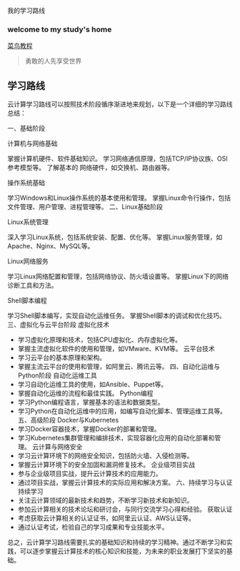 我的学习路线
### welcome to my study's home
[菜鸟教程](https://www.runoob.com/)
> 勇敢的人先享受世界
## 学习路线
云计算学习路线可以按照技术阶段循序渐进地来规划，以下是一个详细的学习路线总结：

一、基础阶段

计算机与网络基础

掌握计算机硬件、软件基础知识。
学习网络通信原理，包括TCP/IP协议族、OSI参考模型等。
了解基本的 网络硬件，如交换机、路由器等。

操作系统基础

学习Windows和Linux操作系统的基本使用和管理。
掌握Linux命令行操作，包括文件管理、用户管理、进程管理等。
二、Linux基础阶段

Linux系统管理

深入学习Linux系统，包括系统安装、配置、优化等。
掌握Linux服务管理，如Apache、Nginx、MySQL等。

Linux网络服务

学习Linux网络配置和管理，包括网络协议、防火墙设置等。
掌握Linux下的网络诊断工具和方法。

Shell脚本编程

学习Shell脚本编写，实现自动化运维任务。
掌握Shell脚本的调试和优化技巧。
三、虚拟化与云平台阶段
虚拟化技术
* 学习虚拟化原理和技术，包括CPU虚拟化、内存虚拟化等。
* 掌握主流虚拟化软件的使用和管理，如VMware、KVM等。
云平台技术
* 学习云平台的基本原理和架构。
* 掌握主流云平台的使用和管理，如阿里云、腾讯云等。
四、自动化运维与Python阶段
自动化运维工具
* 学习自动化运维工具的使用，如Ansible、Puppet等。
* 掌握自动化运维的流程和最佳实践。
Python编程
* 学习Python编程语言，掌握基本的语法和数据类型。
* 学习Python在自动化运维中的应用，如编写自动化脚本、管理运维工具等。
五、高级阶段
Docker与Kubernetes
* 学习Docker容器技术，掌握Docker的部署和管理。
* 学习Kubernetes集群管理和编排技术，实现容器化应用的自动化部署和管理。
云计算与网络安全
* 学习云计算环境下的网络安全知识，包括防火墙、入侵检测等。
* 掌握云计算环境下的安全加固和漏洞修复技术。
企业级项目实战
* 参与企业级项目实战，提升云计算技术的应用能力。
* 通过项目实战，掌握云计算技术的实际应用和解决方案。
六、持续学习与认证
持续学习
* 关注云计算领域的最新技术和趋势，不断学习新技术和新知识。
* 参加云计算相关的技术论坛和研讨会，与同行交流学习心得和经验。
获取认证
* 考虑获取云计算相关的认证证书，如阿里云认证、AWS认证等。
* 通过认证考试，检验自己的学习成果和专业技能水平。

总之，云计算学习路线需要扎实的基础知识和持续的学习精神。通过不断学习和实践，可以逐步掌握云计算技术的核心知识和技能，为未来的职业发展打下坚实的基础。
